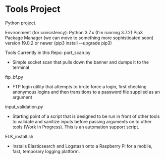 # Tools Project
Python project.


Environment (for consistency):
Python 3.7.x (I'm running 3.7.2)
Pip3 Package Manager (we can move to something more sophisticated soon) version 19.0.2 or newer (pip3 install --upgrade pip3)

Tools Currently in this Repo:
port_scan.py
  - Simple socket scan that pulls down the banner and dumps it to the terminal

ftp_bf.py
  - FTP login utility that attempts to brute force a login, first checking anonymous logins and then transitions to a     password file supplied as an argument
  
input_validation.py
  - Starting point of a script that is designed to be run in front of other tools to validate and sanitize inputs before passing arguments on to other tools (Work In Progress). This is an automation support script.
  
ELK_install.sh
  - Installs Elasticsearch and Logstash onto a Raspberry Pi for a mobile, fast, temporary logging platform.
